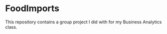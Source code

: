 # FoodImports

This repository contains a group project I did with for my Business Analytics class. 
